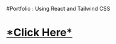 #Portfolio : Using React and Tailwind CSS
<h1><a href="https://vaishnaviphirkojportfolio.netlify.app/">*Click Here*</a></h1>































